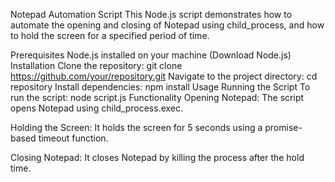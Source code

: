 Notepad Automation Script
This Node.js script demonstrates how to automate the opening and closing of Notepad using child_process, and how to hold the screen for a specified period of time.

Prerequisites
Node.js installed on your machine (Download Node.js)
Installation
Clone the repository:
git clone https://github.com/your/repository.git
Navigate to the project directory:
cd repository
Install dependencies:
npm install
Usage
Running the Script
To run the script:
node script.js
Functionality
Opening Notepad: The script opens Notepad using child_process.exec.

Holding the Screen: It holds the screen for 5 seconds using a promise-based timeout function.

Closing Notepad: It closes Notepad by killing the process after the hold time.
